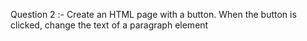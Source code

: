 Question 2 :- Create an HTML page with a button. When the button is clicked, change the text of a paragraph element